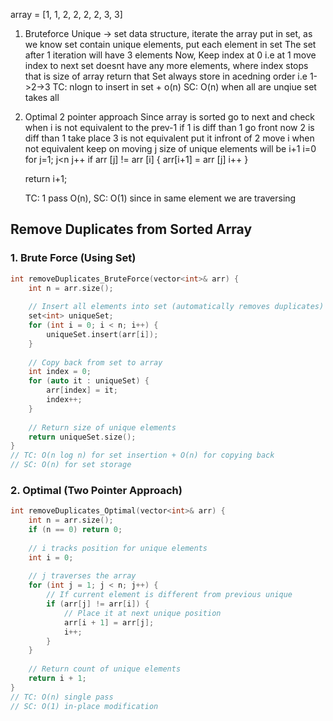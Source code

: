 
array = [1, 1, 2, 2, 2, 2, 3, 3]

1. Bruteforce
   Unique -> set data structure, iterate the array put in set, as we know set contain unique elements, put each element in set
   The set after 1 iteration will have 3 elements
   Now,
   Keep index at 0 i.e at 1 move index to next 
   set doesnt have any more elements, where index stops that is size of array return that
   Set always store in acedning order i.e 1->2->3 
   TC: nlogn to insert in set + o(n)
   SC: O(n) when all are unqiue set takes all 
   
2. Optimal 
   2 pointer approach
   Since array is sorted 
   go to next and check when i is not equivalent to the prev-1
   if 1 is diff than 1 go front 
   now 2 is diff than 1 take place 
   3 is not equivalent put it infront of 2 move i when not equivalent
   keep on moving j 
   size of unique elements will be i+1
   i=0
   for j=1; j<n j++ 
   if arr [j] != arr [i]
   {
   arr[i+1] = arr [j]
   i++
   }
   
   return i+1;
   
   TC: 1 pass O(n), SC: O(1) since in same element we are traversing 
   


## Remove Duplicates from Sorted Array

### 1. Brute Force (Using Set)

```cpp
int removeDuplicates_BruteForce(vector<int>& arr) {
    int n = arr.size();
    
    // Insert all elements into set (automatically removes duplicates)
    set<int> uniqueSet;
    for (int i = 0; i < n; i++) {
        uniqueSet.insert(arr[i]);
    }
    
    // Copy back from set to array
    int index = 0;
    for (auto it : uniqueSet) {
        arr[index] = it;
        index++;
    }
    
    // Return size of unique elements
    return uniqueSet.size();
}
// TC: O(n log n) for set insertion + O(n) for copying back
// SC: O(n) for set storage
```

### 2. Optimal (Two Pointer Approach)

```cpp
int removeDuplicates_Optimal(vector<int>& arr) {
    int n = arr.size();
    if (n == 0) return 0;
    
    // i tracks position for unique elements
    int i = 0;
    
    // j traverses the array
    for (int j = 1; j < n; j++) {
        // If current element is different from previous unique
        if (arr[j] != arr[i]) {
            // Place it at next unique position
            arr[i + 1] = arr[j];
            i++;
        }
    }
    
    // Return count of unique elements
    return i + 1;
}
// TC: O(n) single pass
// SC: O(1) in-place modification
```